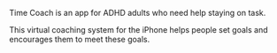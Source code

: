 Time Coach is an app for ADHD adults who need help staying on task.

This virtual coaching system for the iPhone helps people set goals and encourages them to meet these goals. 
